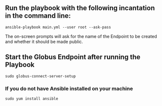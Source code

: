 
## Run the playbook with the following incantation in the command line:
```
ansible-playbook main.yml --user root --ask-pass
```
The on-screen prompts will ask for the name of the Endpoint to be created and whether it should be made public.

## Start the Globus Endpoint after running the Playbook
```
sudo globus-connect-server-setup
```

### If you do not have Ansible installed on your machine
```
sudo yum install ansible
```
